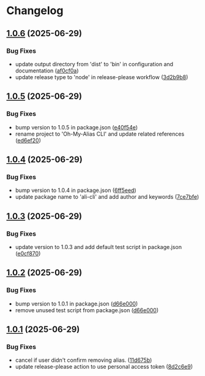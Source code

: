 # Changelog

## [1.0.6](https://github.com/obouchari/Oh-My-Alias/compare/v1.0.5...v1.0.6) (2025-06-29)


### Bug Fixes

* update output directory from 'dist' to 'bin' in configuration and documentation ([af0cf0a](https://github.com/obouchari/Oh-My-Alias/commit/af0cf0a22a0ed3e8b408d80f700be24020df8baa))
* update release type to 'node' in release-please workflow ([3d2b9b8](https://github.com/obouchari/Oh-My-Alias/commit/3d2b9b8598406523a790c7b573907183305323eb))

## [1.0.5](https://github.com/obouchari/Oh-My-Alias/compare/v1.0.4...v1.0.5) (2025-06-29)


### Bug Fixes

* bump version to 1.0.5 in package.json ([e40f54e](https://github.com/obouchari/Oh-My-Alias/commit/e40f54ec0066f7980e2716a5756c026ebe976526))
* rename project to 'Oh-My-Alias CLI' and update related references ([ed6ef20](https://github.com/obouchari/Oh-My-Alias/commit/ed6ef20f3ca89de7f5e2504e421d57530ba77082))

## [1.0.4](https://github.com/obouchari/ali-cli/compare/v1.0.3...v1.0.4) (2025-06-29)


### Bug Fixes

* bump version to 1.0.4 in package.json ([6ff5eed](https://github.com/obouchari/ali-cli/commit/6ff5eed3d882e1b23fff0c3abff4ecb223c6dce2))
* update package name to 'ali-cli' and add author and keywords ([7ce7bfe](https://github.com/obouchari/ali-cli/commit/7ce7bfe1991a70d2654962a99abebdf99cdadd0f))

## [1.0.3](https://github.com/obouchari/ali-cli/compare/v1.0.2...v1.0.3) (2025-06-29)


### Bug Fixes

* update version to 1.0.3 and add default test script in package.json ([e0cf870](https://github.com/obouchari/ali-cli/commit/e0cf8700c25ed94db260f37ccbe36d4e6750ea57))

## [1.0.2](https://github.com/obouchari/ali-cli/compare/v1.0.1...v1.0.2) (2025-06-29)


### Bug Fixes

* bump version to 1.0.1 in package.json ([d66e000](https://github.com/obouchari/ali-cli/commit/d66e00049bf204f5af835c6d918bf7922d71e0a5))
* remove unused test script from package.json ([d66e000](https://github.com/obouchari/ali-cli/commit/d66e00049bf204f5af835c6d918bf7922d71e0a5))

## [1.0.1](https://github.com/obouchari/ali-cli/compare/1.0.0...v1.0.1) (2025-06-29)


### Bug Fixes

* cancel if user didn't confirm removing alias. ([11d675b](https://github.com/obouchari/ali-cli/commit/11d675ba7f1530393a1ae89ee62afe9d07484a6a))
* update release-please action to use personal access token ([8d2c6e9](https://github.com/obouchari/ali-cli/commit/8d2c6e90bde5d60626ecd22f0ce8bfa8489800c3))
